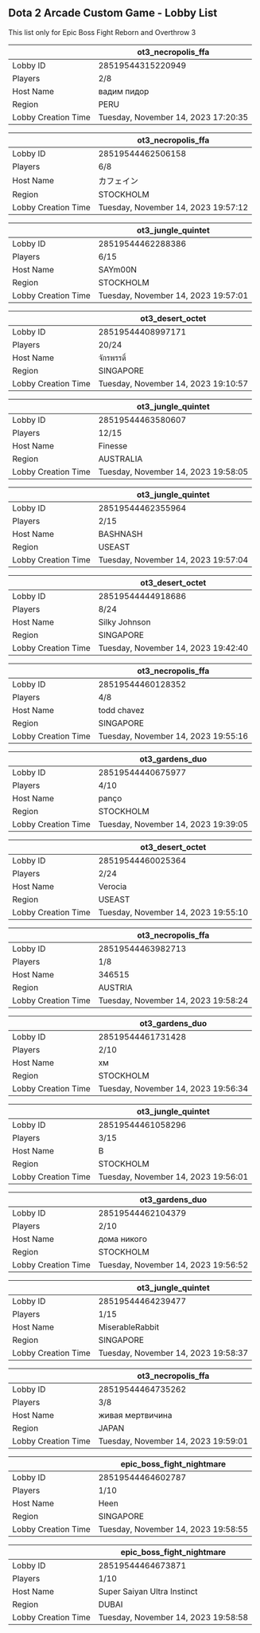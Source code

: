 ## Dota 2 Arcade Custom Game - Lobby List

This list only for Epic Boss Fight Reborn and Overthrow 3

|  | ot3_necropolis_ffa |
| ------ | ------ |
| Lobby ID | 28519544315220949 |
| Players | 2/8 |
| Host Name | вадим пидор |
| Region | PERU |
| Lobby Creation Time | Tuesday, November 14, 2023 17:20:35 |


|  | ot3_necropolis_ffa |
| ------ | ------ |
| Lobby ID | 28519544462506158 |
| Players | 6/8 |
| Host Name | カフェイン |
| Region | STOCKHOLM |
| Lobby Creation Time | Tuesday, November 14, 2023 19:57:12 |


|  | ot3_jungle_quintet |
| ------ | ------ |
| Lobby ID | 28519544462288386 |
| Players | 6/15 |
| Host Name | SAYm00N |
| Region | STOCKHOLM |
| Lobby Creation Time | Tuesday, November 14, 2023 19:57:01 |


|  | ot3_desert_octet |
| ------ | ------ |
| Lobby ID | 28519544408997171 |
| Players | 20/24 |
| Host Name | จักรพรรดิ์ |
| Region | SINGAPORE |
| Lobby Creation Time | Tuesday, November 14, 2023 19:10:57 |


|  | ot3_jungle_quintet |
| ------ | ------ |
| Lobby ID | 28519544463580607 |
| Players | 12/15 |
| Host Name | Finesse |
| Region | AUSTRALIA |
| Lobby Creation Time | Tuesday, November 14, 2023 19:58:05 |


|  | ot3_jungle_quintet |
| ------ | ------ |
| Lobby ID | 28519544462355964 |
| Players | 2/15 |
| Host Name | BASHNASH |
| Region | USEAST |
| Lobby Creation Time | Tuesday, November 14, 2023 19:57:04 |


|  | ot3_desert_octet |
| ------ | ------ |
| Lobby ID | 28519544444918686 |
| Players | 8/24 |
| Host Name | Silky Johnson |
| Region | SINGAPORE |
| Lobby Creation Time | Tuesday, November 14, 2023 19:42:40 |


|  | ot3_necropolis_ffa |
| ------ | ------ |
| Lobby ID | 28519544460128352 |
| Players | 4/8 |
| Host Name | todd chavez |
| Region | SINGAPORE |
| Lobby Creation Time | Tuesday, November 14, 2023 19:55:16 |


|  | ot3_gardens_duo |
| ------ | ------ |
| Lobby ID | 28519544440675977 |
| Players | 4/10 |
| Host Name | panço |
| Region | STOCKHOLM |
| Lobby Creation Time | Tuesday, November 14, 2023 19:39:05 |


|  | ot3_desert_octet |
| ------ | ------ |
| Lobby ID | 28519544460025364 |
| Players | 2/24 |
| Host Name | Verocia |
| Region | USEAST |
| Lobby Creation Time | Tuesday, November 14, 2023 19:55:10 |


|  | ot3_necropolis_ffa |
| ------ | ------ |
| Lobby ID | 28519544463982713 |
| Players | 1/8 |
| Host Name | 346515 |
| Region | AUSTRIA |
| Lobby Creation Time | Tuesday, November 14, 2023 19:58:24 |


|  | ot3_gardens_duo |
| ------ | ------ |
| Lobby ID | 28519544461731428 |
| Players | 2/10 |
| Host Name | хм |
| Region | STOCKHOLM |
| Lobby Creation Time | Tuesday, November 14, 2023 19:56:34 |


|  | ot3_jungle_quintet |
| ------ | ------ |
| Lobby ID | 28519544461058296 |
| Players | 3/15 |
| Host Name | B |
| Region | STOCKHOLM |
| Lobby Creation Time | Tuesday, November 14, 2023 19:56:01 |


|  | ot3_gardens_duo |
| ------ | ------ |
| Lobby ID | 28519544462104379 |
| Players | 2/10 |
| Host Name | дома никого |
| Region | STOCKHOLM |
| Lobby Creation Time | Tuesday, November 14, 2023 19:56:52 |


|  | ot3_jungle_quintet |
| ------ | ------ |
| Lobby ID | 28519544464239477 |
| Players | 1/15 |
| Host Name | MiserableRabbit |
| Region | SINGAPORE |
| Lobby Creation Time | Tuesday, November 14, 2023 19:58:37 |


|  | ot3_necropolis_ffa |
| ------ | ------ |
| Lobby ID | 28519544464735262 |
| Players | 3/8 |
| Host Name | живая мертвичина |
| Region | JAPAN |
| Lobby Creation Time | Tuesday, November 14, 2023 19:59:01 |


|  | epic_boss_fight_nightmare |
| ------ | ------ |
| Lobby ID | 28519544464602787 |
| Players | 1/10 |
| Host Name | Heen |
| Region | SINGAPORE |
| Lobby Creation Time | Tuesday, November 14, 2023 19:58:55 |


|  | epic_boss_fight_nightmare |
| ------ | ------ |
| Lobby ID | 28519544464673871 |
| Players | 1/10 |
| Host Name | Super Saiyan Ultra Instinct |
| Region | DUBAI |
| Lobby Creation Time | Tuesday, November 14, 2023 19:58:58 |


